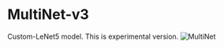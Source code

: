 # MultiNet-v3
Custom-LeNet5 model. This is experimental version.
![MultiNet](https://user-images.githubusercontent.com/53563433/179396630-e8e2ca0a-8a68-4e2f-a1e1-fe4b2cfa62a6.jpg)
